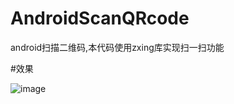 # AndroidScanQRcode
android扫描二维码,本代码使用zxing库实现扫一扫功能

#效果

![image](https://github.com/dalong982242260/AndroidScanQRcode/blob/master/gif/scan.gif?raw=true)
